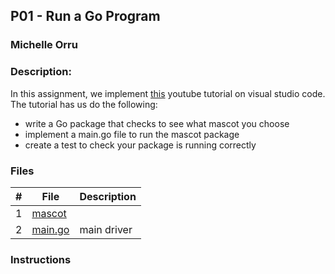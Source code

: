 ## P01 - Run a Go Program
### Michelle Orru
### Description:

In this assignment, we implement [this](https://www.youtube.com/watch?v=1MXIGYrMk80) youtube tutorial on visual studio code. The tutorial has us do the following:
* write a Go package that checks to see what mascot you choose
* implement a main.go file to run the mascot package
* create a test to check your package is running correctly



### Files

|   #   | File             | Description                                        |
| :---: | ---------------- | -------------------------------------------------- |
|   1   | [mascot](https://github.com/michelle083/4143_PLC/edit/main/Assignments/P01/mascot) |    |
|   2   | [main.go](https://github.com/michelle083/4143_PLC/edit/main/Assignments/P01/main.go) | main driver|


### Instructions

